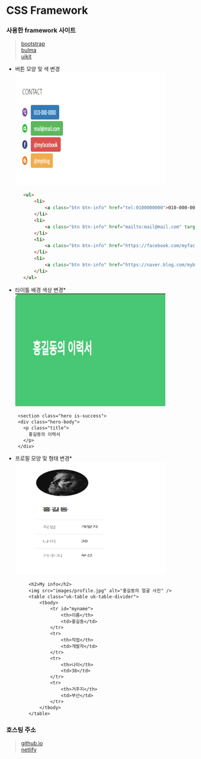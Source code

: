 # CSS Framework

### 사용한 framework 사이트
>[bootstrap](https://www.w3schools.com/bootstrap/bootstrap_ref_all_classes.asp)   
>[bulma](https://bulma.io/)   
>[uikit](https://getuikit.com/)

 * 버튼 모양 및 색 변경   
 <img src="./screens/button.png" width="400px" height="300px" title="px(픽셀) 크기 설정" alt="button"></img>
     ```html
        <ul>
            <li>
                <a class="btn btn-info" href="tel:0100000000">010-000-0000</a>
            </li>
            <li>
                <a class="btn btn-info" href="mailto:mail@mail.com" target="_blank">mail@mail.com</a>
            </li>
            <li>
                <a class="btn btn-info" href="https://facebook.com/myfacebook" target="_blank">@myfacebook</a>
            </li>
            <li>
                <a class="btn btn-info" href="https://naver.blog.com/myblog" target="_blank">@myblog</a>
            </li>
        </ul>
    ```
 * 타이틀 배경 색상 변경*   
  <img src="./screens/background.png" width="400px" height="300px" title="px(픽셀) 크기 설정" alt="background"></img>
 
        <section class="hero is-success">
        <div class="hero-body">
          <p class="title">
            홍길동의 이력서
          </p>
        </div>
      </section>
 
 * 프로필 모양 및 형태 변경*   
<img src="./screens/table.png" width="400px" height="300px" title="px(픽셀) 크기 설정" alt="background"></img>
          
            <h2>My info</h2> 
            <img src="images/profile.jpg" alt="홍길동의 얼굴 사진" />
            <table class="uk-table uk-table-divider">
                <tbody>
                    <tr id="myname">
                        <th>이름</th>
                        <td>홍길동</td>
                    </tr>
                    <tr>
                        <th>직업</th>
                        <td>개발자</td>
                    </tr>
                    <tr>
                        <th>나이</th>
                        <td>38</td>
                    </tr>
                    <tr>
                        <th>거주지</th>
                        <td>부산</td>
                    </tr>
                </tbody>
            </table>
      

### 호스팅 주소
> [github.io](https://kimcm1.github.io/Game_pgm/Framework)   
> [netlify](https://cssframeworkks.netlify.app/)
